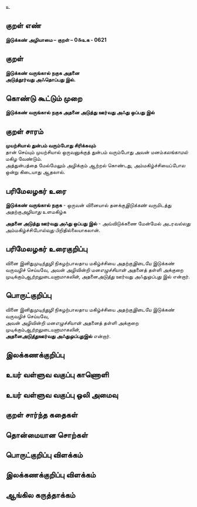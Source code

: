 உ

## குறள் எண் 

**இடுக்கண் அழியாமை – குறள் – 0௬உக - 0621**  

## குறள் 

**இடுக்கண் வருங்கால் நகுக அதனை  
அடுத்தூர்வது அஃதொப்பது இல்.**  

## கொண்டு கூட்டும் முறை

**இடுக்கண் வருங்கால் நகுக அதனை அடுத்து ஊர்வது அஃது ஒப்பது இல்**

## குறள் சாரம் 

**முயற்சியால் துன்பம் வரும்போது சிரிக்கவும்**  
தான் செய்யும் முயற்சியால் ஒருவனுக்குத் துன்பம் வரும்போது அவன் மனம்*கலங்காமல்* மகிழ வேண்டும்.  
அத்துன்பத்தை மேல்மேலும் அழிக்கும் ஆற்றல் கொண்டது, அம்மகிழ்ச்சியைப்*போல* ஒன்று கிடையாது ஆதலால்.  

## பரிமேலழகர் உரை

**இடுக்கண் வருங்கால் நகுக** - ஒருவன் வினையால் தனக்கு*இடுக்கண்* வருமிடத்து அதற்கு*அழியாது* உளமகிழ்க  

**அதனை அடுத்து ஊர்வது அஃது ஒப்பது இல்** - அவ்விடுக்கணை மேன்மேல் அடர*வல்லது*  அம்மகிழ்ச்சி*போல்வது* பிறிதில்லையாகலான். 

## பரிமேலழகர் உரைகுறிப்பு   

வினை இனிது*முடிந்துழி* நிகழற்பாலதாய மகிழ்ச்சியை அதற்கு*இடையே* இடுக்கண் வருவழிச் செய்யவே, அவன் அழிவின்றி மன*எழுச்சியான்* அதனைத் தள்ளி அக்குறை முடிக்கும்*ஆற்றலுடையனாமாகலின்*, அதனை*அடுத்து* ஊர்வது அஃது*ஒப்பது* இல் என்றார்.    

## பொருட்குறிப்பு 

வினை இனிது*முடிந்துழி* நிகழற்பாலதாய மகிழ்ச்சியை அதற்கு*இடையே* இடுக்கண் வருவழிச் செய்யவே,  
அவன் அழிவின்றி மன*எழுச்சியான்* அதனைத் தள்ளி அக்குறை முடிக்கும்*ஆற்றலுடையனாமாகலின்*,  
**அதனை*அடுத்து*ஊர்வது அஃது*ஒப்பது*இல்** என்றார்.

## இலக்கணக்குறிப்பு  


## உயர் வள்ளுவ வகுப்பு காணொளி


## உயர் வள்ளுவ வகுப்பு ஒலி அமைவு 

 
## குறள் சார்ந்த கதைகள் 


## தொன்மையான சொற்கள்


## பொருட்குறிப்பு விளக்கம்


## இலக்கணக்குறிப்பு விளக்கம்


## ஆங்கில கருத்தாக்கம் 


